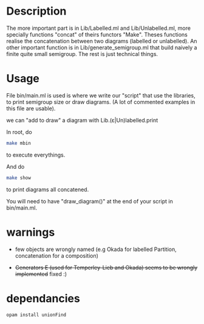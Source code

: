 # Description 

The more important part is in Lib/Labelled.ml and Lib/Unlabelled.ml, more specially functions "concat" of theirs functors "Make". 
Theses functions realise the concatenation between two diagrams (labelled or unlabelled). 
An other important function is in Lib/generate_semigroup.ml that build naively a finite quite small semigroup.
The rest is just technical things.

# Usage
File bin/main.ml is used is where we write our "script" that use the libraries, to print semigroup size or draw diagrams. (A lot of commented examples in this file are usable).

we can "add to draw" a diagram with Lib.(ε|Un)labelled.print 

In root, do 
``` bash
make mbin 
```
to execute everythings.

And do 
``` bash
make show
```
to print diagrams all concatened. 

You will need to have "draw_diagram()" at the end of your script in bin/main.ml.


# warnings
- few objects are wrongly named (e.g Okada for labelled Partition, concatenation for a composition)

- ~~Generators E (used for Temperley-Lieb and Okada) seems to be wrongly implemented~~ fixed :)


# dependancies 

```bash
opam install unionFind
```

